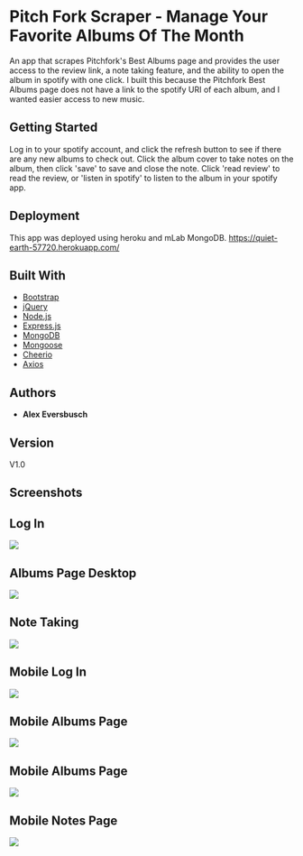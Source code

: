 # Pitch Fork Scraper - Manage Your Favorite Albums Of The Month

An app that scrapes Pitchfork's Best Albums page and provides the user access to the review link, a note taking feature, and the ability to open the album in spotify with one click. I built this because the Pitchfork Best Albums page does not have a link to the spotify URI of each album, and I wanted easier access to new music. 

## Getting Started

Log in to your spotify account, and click the refresh button to see if there are any new albums to check out. Click the album cover to take notes on the album, then click 'save' to save and close the note. Click 'read review' to read the review, or 'listen in spotify' to listen to the album in your spotify app.   

## Deployment

This app was deployed using heroku and mLab MongoDB.
https://quiet-earth-57720.herokuapp.com/

## Built With

* [Bootstrap](https://getbootstrap.com/docs/4.3/getting-started/introduction/)
* [jQuery](https://api.jquery.com/)
* [Node.js](https://nodejs.org/en/docs/)
* [Express.js](https://expressjs.com/en/starter/installing.html)
* [MongoDB](https://docs.mongodb.com/?_ga=2.20460024.197898581.1560393738-1763429748.1559843514)
* [Mongoose](https://mongoosejs.com/docs/guide.html)
* [Cheerio](https://cheerio.js.org/)
* [Axios](https://www.npmjs.com/package/axios)


## Authors

* **Alex Eversbusch** 

## Version

V1.0

## Screenshots
## Log In
![](public/images/login.png)
## Albums Page Desktop
![](public/images/albums.png)
## Note Taking 
![](public/images/notes.png)
## Mobile Log In
![](public/images/mobile-login.png)
## Mobile Albums Page
![](public/images/mobile-albums1.png)
## Mobile Albums Page
![](public/images/mobile-albums2.png)
## Mobile Notes Page 
![](public/images/mobile-notes.png)
